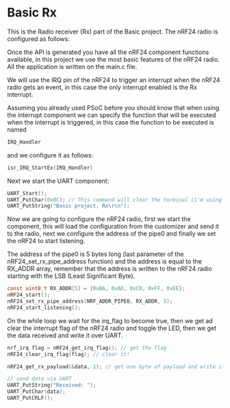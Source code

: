# Basic Rx

This is the Radio receiver (Rx) part of the Basic project.
The nRF24 radio is configured as follows:




Once the API is generated you have all the nRF24 component functions
available, in this project we use the most basic features of the nRF24 radio.
All the application is written on the main.c file.

We will use the IRQ pin of the nRF24 to trigger an interrupt when the nRF24
radio gets an event, in this case the only interrupt enabled is the Rx
interrupt.

Assuming you already used PSoC before you should know that when using the
interrupt component we can specify the function that will be executed when
the interrupt is triggered, in this case the function to be executed is named
```C
IRQ_Handler 
```
and we configure it as follows:

```C
isr_IRQ_StartEx(IRQ_Handler)
```

Next we start the UART component:

```C
UART_Start();
UART_PutChar(0x0C); // This command will clear the terminal (i'm using Putty)
UART_PutString("Basic project, Rx\r\n");
```

Now we are going to configure the nRF24 radio, first we start the component, this will load the configuration from the customizer and send it to the radio, next we configure the address of the pipe0 and finally we set the nRF24 to start listening.

The address of the pipe0 is 5 bytes long (last parameter of the nRF24_set_rx_pipe_address function) and the address is equal to the RX_ADDR array, remember that the address is written to the nRF24 radio starting with the LSB (Least Significant Byte).

```C
const uint8_t RX_ADDR[5] = {0xBA, 0xAD, 0xC0, 0xFF, 0xEE};
nRF24_start();
nRF24_set_rx_pipe_address(NRF_ADDR_PIPE0, RX_ADDR, 5);
nRF24_start_listening();
```

On the while loop we wait for the irq_flag to become true, then we get ad clear the interrupt flag of the nRF24 radio and toggle the LED, then we get the data received and write it over UART.

```C
nrf_irq flag = nRF24_get_irq_flag(); // get the flag
nRF24_clear_irq_flag(flag); // clear it!

nRF24_get_rx_payload(&data, 1); // get one byte of payload and write it into the data variable

// send data via UART
UART_PutString("Received: ");
UART_PutChar(data);
UART_PutCRLF();
```
